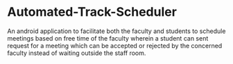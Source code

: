 # Automated-Track-Scheduler
An android application to facilitate both the faculty and students to schedule meetings based on free time of the faculty wherein a student can sent request for a meeting which can be accepted or rejected by the concerned faculty instead of waiting outside the staff room.
